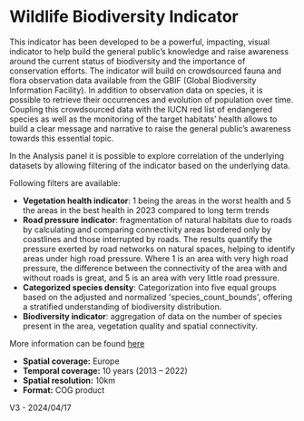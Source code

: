 # Wildlife Biodiversity Indicator

This indicator has been developed to be a powerful, impacting, visual indicator to help build the general public’s knowledge and raise awareness around the current status of biodiversity and the importance of conservation efforts. The indicator will build on crowdsourced fauna and flora observation data available from the GBIF (Global Biodiversity Information Facility). In addition to observation data on species, it is possible to retrieve their occurrences and evolution of population over time. Coupling this crowdsourced data with the IUCN red list of endangered species as well as the monitoring of the target habitats’ health allows to build a clear message and narrative to raise the general public’s awareness towards this essential topic.

In the Analysis panel it is possible to explore correlation of the underlying datasets by allowing filtering of the indicator based on the underlying data.

Following filters are available:

- **Vegetation health indicator**: 1 being the areas in the worst health and 5 the areas in the best health in 2023 compared to long term trends
- **Road pressure indicator**:  fragmentation of natural habitats due to roads by calculating and comparing connectivity areas bordered only by coastlines and those interrupted by roads. The results quantify the pressure exerted by road networks on natural spaces, helping to identify areas under high road pressure. Where 1 is an area with very high road pressure, the difference between the connectivity of the area with and without roads is great, and 5 is an area with very little road pressure.
- **Categorized species density**: Categorization into five equal groups based on the adjusted and normalized 'species_count_bounds', offering a stratified understanding of biodiversity distribution.
- **Biodiversity indicator**:  aggregation of data on the number of species present in the area, vegetation quality and spatial connectivity.
  
More information can be found [here](https://github.com/sistemagmbh/IDEAS-IDEAS-Libraries/blob/main/indicator2/Storytelling_Wildlife_biodivesrity.md)

- **Spatial coverage:** Europe
- **Temporal coverage:** 10 years (2013 – 2022)
- **Spatial resolution:** 10km
- **Format:** COG product

V3 - 2024/04/17